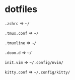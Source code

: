 # dotfiles

`.zshrc` => `~/`

`.tmux.conf` => `~/`

`.tmuxline` => `~/`

`.doom.d` => `~/`

`init.vim` => `~/.config/nvim/`

`kitty.conf` => `~/.config/kitty/`
